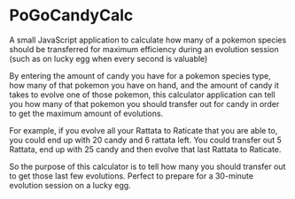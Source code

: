 # PoGoCandyCalc
A small JavaScript application to calculate how many of a pokemon species should be transferred for maximum efficiency during an evolution session (such as on lucky egg when every second is valuable)

By entering the amount of candy you have for a pokemon species type, how many of that pokemon you have on hand, and the amount of candy it takes to evolve one of those pokemon, 
this calculator application can tell you how many of that pokemon you should transfer out for candy in order to get the maximum amount of evolutions.

For example, if you evolve all your Rattata to Raticate that you are able to, you could end up with 20 candy and 6 rattata left.  You could transfer out 5 Rattata, end up with 25 candy and then evolve that last 
Rattata to Raticate.

So the purpose of this calculator is to tell how many you should transfer out to get those last few evolutions.  Perfect to prepare for a 30-minute evolution session on a lucky egg.
